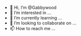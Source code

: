 - 👋 Hi, I’m @Gabbywood
- 👀 I’m interested in ...
- 🌱 I’m currently learning ...
- 💞️ I’m looking to collaborate on ...
- 📫 How to reach me ...

<!---
Gabbywood/Gabbywood is a ✨ special ✨ repository because its `README.md` (this file) appears on your GitHub profile.
You can click the Preview link to take a look at your changes.
--->
